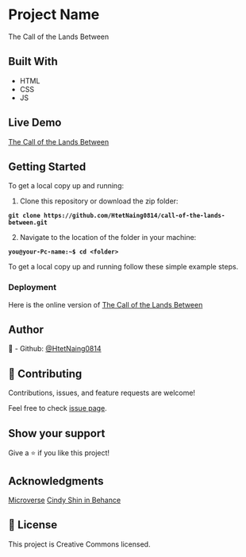 # Project Name
The Call of the Lands Between

## Built With
- HTML
- CSS
- JS

## Live Demo

[The Call of the Lands Between](https://htetnaing0814.github.io/call-of-the-lands-between/)

## Getting Started

To get a local copy up and running:

1. Clone this repository or download the zip folder:

**``git clone https://github.com/HtetNaing0814/call-of-the-lands-between.git``**

2. Navigate to the location of the folder in your machine:

**``you@your-Pc-name:~$ cd <folder>``**

To get a local copy up and running follow these simple example steps.

### Deployment

Here is the online version of [The Call of the Lands Between](https://github.com/HtetNaing0814/call-of-the-lands-between/)

## Author
👤 - Github: [@HtetNaing0814](https://github.com/HtetNaing0814/call-of-the-lands-between/)

## 🤝 Contributing
Contributions, issues, and feature requests are welcome!

Feel free to check [issue page](https://github.com/HtetNaing0814/call-of-the-lands-between/issues).

## Show your support
Give a ⭐️ if you like this project!

## Acknowledgments
[Microverse](https://bit.ly/MicroverseTN)
[Cindy Shin in Behance](https://www.behance.net/adagio07)

## 📝 License
This project is Creative Commons licensed.